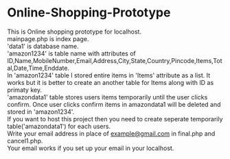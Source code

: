 # Online-Shopping-Prototype
This is Online shopping prototype for localhost.
<br />
mainpage.php is index page. <br />
'data1' is database name.
<br />
'amazon1234' is table name with attributes of ID,Name,MobileNumber,Email,Address,City,State,Country,Pincode,Items,Total,Date,Time,Enddate.
<br />
In 'amazon1234' table I stored entire items in 'Items' attribute as a list. It works but it is better to create an another table for Items along with ID as primaty key.
<br />
'amazondata1' table stores users items temporarily until the user clicks confirm. Once user clicks confirm items in amazondata1 will be deleted and stored in 'amazon1234'.
<br />
If you want to host this project then you need to create seperate temporarily table('amazondata1') for each users.
<br />
Write your email address in place of example@gmail.com in final.php and cancel1.php.
<br />
Your email works if you set up your email in your localhost.
